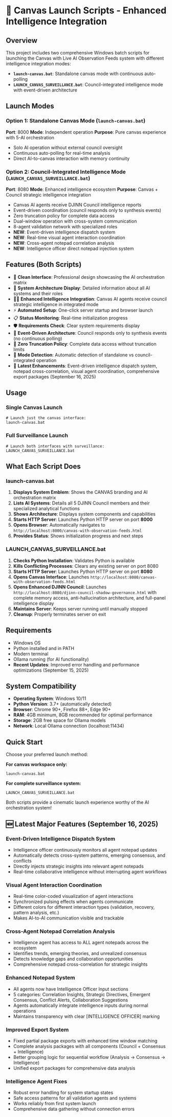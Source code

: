 # 🚀 Canvas Launch Scripts - Enhanced Intelligence Integration

## Overview
This project includes two comprehensive Windows batch scripts for launching the Canvas with Live AI Observation Feeds system with different intelligence integration modes:

- **`launch-canvas.bat`**: Standalone canvas mode with continuous auto-polling
- **`LAUNCH_CANVAS_SURVEILLANCE.bat`**: Council-integrated intelligence mode with event-driven architecture

## Launch Modes

### Option 1: Standalone Canvas Mode (`launch-canvas.bat`)
**Port**: 8000
**Mode**: Independent operation
**Purpose**: Pure canvas experience with 5-AI orchestration
- Solo AI operation without external council oversight
- Continuous auto-polling for real-time analysis
- Direct AI-to-canvas interaction with memory continuity

### Option 2: Council-Integrated Intelligence Mode (`LAUNCH_CANVAS_SURVEILLANCE.bat`)
**Port**: 8080
**Mode**: Enhanced intelligence ecosystem
**Purpose**: Canvas + Council strategic intelligence integration
- Canvas AI agents receive DJINN Council intelligence reports
- Event-driven coordination (council responds only to synthesis events)
- Zero truncation policy for complete data access
- Dual-window operation with cross-system communication
- 8-agent validation network with specialized roles
- **NEW**: Event-driven intelligence dispatch system
- **NEW**: Real-time visual agent interaction coordination
- **NEW**: Cross-agent notepad correlation analysis
- **NEW**: Intelligence officer direct notepad injection system

## Features (Both Scripts)
- 🎨 **Clean Interface**: Professional design showcasing the AI orchestration matrix
- 🤖 **System Architecture Display**: Detailed information about all AI systems and their roles
- 🧞‍♂️ **Enhanced Intelligence Integration**: Canvas AI agents receive council strategic intelligence in integrated mode
- ⚡ **Automated Setup**: One-click server startup and browser launch
- 📋 **Status Monitoring**: Real-time initialization progress
- 🛡️ **Requirements Check**: Clear system requirements display
- 🔄 **Event-Driven Architecture**: Council responds only to synthesis events (no continuous polling)
- 🚫 **Zero Truncation Policy**: Complete data access without truncation limits
- 🎯 **Mode Detection**: Automatic detection of standalone vs council-integrated operation
- 🔧 **Latest Enhancements**: Event-driven intelligence dispatch system, notepad cross-correlation, visual agent coordination, comprehensive export packages (September 16, 2025)

## Usage

### Single Canvas Launch
```batch
# Launch just the canvas interface:
launch-canvas.bat
```

### Full Surveillance Launch
```batch
# Launch both interfaces with surveillance:
LAUNCH_CANVAS_SURVEILLANCE.bat
```

## What Each Script Does

### launch-canvas.bat
1. **Displays System Emblem**: Shows the CANVAS branding and AI orchestration matrix
2. **Lists AI Systems**: Details all 5 DJINN Council members and their specialized analytical functions
3. **Shows Architecture**: Displays system components and capabilities
4. **Starts HTTP Server**: Launches Python HTTP server on port **8000**
5. **Opens Browser**: Automatically navigates to `http://localhost:8000/canvas-with-observation-feeds.html`
6. **Provides Status**: Shows initialization progress and next steps

### LAUNCH_CANVAS_SURVEILLANCE.bat
1. **Checks Python Installation**: Validates Python is available
2. **Kills Conflicting Processes**: Clears any existing server on port 8080
3. **Starts HTTP Server**: Launches Python HTTP server on port **8080**
4. **Opens Canvas Interface**: Launches `http://localhost:8080/canvas-with-observation-feeds.html`
5. **Opens Enhanced DJINN Council**: Launches `http://localhost:8080/djinn-council-shadow-governance.html` with complete memory access, anti-hallucination architecture, and full-panel intelligence display
6. **Maintains Server**: Keeps server running until manually stopped
7. **Cleanup**: Properly terminates server on exit

## Requirements
- Windows OS
- Python installed and in PATH
- Modern terminal
- Ollama running (for AI functionality)
- **Recent Updates**: Improved error handling and performance optimizations (September 15, 2025)

## System Compatibility
- **Operating System**: Windows 10/11
- **Python Version**: 3.7+ (automatically detected)
- **Browser**: Chrome 90+, Firefox 88+, Edge 90+
- **RAM**: 4GB minimum, 8GB recommended for optimal performance
- **Storage**: 2GB free space for Ollama models
- **Network**: Local Ollama connection (localhost:11434)

## Quick Start
Choose your preferred launch method:

**For canvas workspace only:**
```batch
launch-canvas.bat
```

**For complete surveillance system:**
```batch
LAUNCH_CANVAS_SURVEILLANCE.bat
```

Both scripts provide a cinematic launch experience worthy of the AI orchestration system!

## 🆕 Latest Major Features (September 16, 2025)

### Event-Driven Intelligence Dispatch System
- Intelligence officer continuously monitors all agent notepad updates
- Automatically detects cross-system patterns, emerging consensus, and conflicts
- Directly injects strategic insights into relevant agent notepads
- Real-time collaborative intelligence without interrupting agent workflows

### Visual Agent Interaction Coordination
- Real-time color-coded visualization of agent interactions
- Synchronized pulsing effects when agents communicate
- Different colors for different interaction types (validation, recovery, pattern analysis, etc.)
- Makes AI-to-AI communication visible and trackable

### Cross-Agent Notepad Correlation Analysis
- Intelligence agent has access to ALL agent notepads across the ecosystem
- Identifies trends, emerging theories, and unrealized consensus
- Detects knowledge gaps and collaboration opportunities
- Comprehensive notepad cross-correlation for strategic insights

### Enhanced Notepad System
- All agents now have Intelligence Officer Input sections
- 5 categories: Correlation Insights, Strategic Directives, Emergent Consensus, Conflict Alerts, Collaboration Suggestions
- Agents automatically integrate intelligence inputs during normal operations
- Maintains transparency with clear [INTELLIGENCE OFFICER] marking

### Improved Export System
- Fixed partial package exports with enhanced time window matching
- Complete analysis packages with all components (Council + Consensus + Intelligence)
- Better grouping logic for sequential workflow (Analysis → Consensus → Intelligence)
- Unified export packages for comprehensive data analysis

### Intelligence Agent Fixes
- Robust error handling for system startup states
- Safe access patterns for all validation agents and systems
- Works reliably from first system launch
- Comprehensive data gathering without connection errors